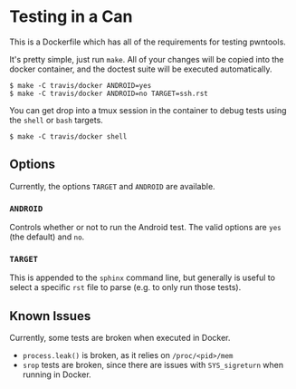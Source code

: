 # Testing in a Can

This is a Dockerfile which has all of the requirements for testing pwntools.

It's pretty simple, just run `make`.  All of your changes will be copied into the docker container, and the doctest suite will be executed automatically.

```shell
$ make -C travis/docker ANDROID=yes
$ make -C travis/docker ANDROID=no TARGET=ssh.rst
```

You can get drop into a tmux session in the container to debug tests using the `shell` or `bash` targets.

```shell
$ make -C travis/docker shell
```

## Options

Currently, the options `TARGET` and `ANDROID` are available.

### `ANDROID`

Controls whether or not to run the Android test.  The valid options are ``yes`` (the default) and ``no``.

### `TARGET`

This is appended to the `sphinx` command line, but generally is useful to select a specific `rst` file to parse (e.g. to only run those tests).

## Known Issues

Currently, some tests are broken when executed in Docker.

- `process.leak()` is broken, as it relies on `/proc/<pid>/mem`
- `srop` tests are broken, since there are issues with `SYS_sigreturn` when running in Docker.
